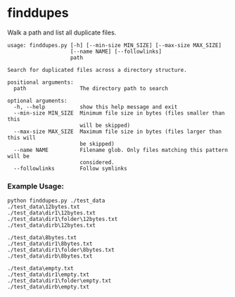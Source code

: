# finddupes

Walk a path and list all duplicate files.

    usage: finddupes.py [-h] [--min-size MIN_SIZE] [--max-size MAX_SIZE]
                        [--name NAME] [--followlinks]
                        path
    
    Search for duplicated files across a directory structure.
    
    positional arguments:
      path                 The directory path to search
    
    optional arguments:
      -h, --help           show this help message and exit
      --min-size MIN_SIZE  Minimum file size in bytes (files smaller than this
                           will be skipped)
      --max-size MAX_SIZE  Maximum file size in bytes (files larger than this will
                           be skipped)
      --name NAME          Filename glob. Only files matching this pattern will be
                           considered.
      --followlinks        Follow symlinks


### Example Usage:
    
    python finddupes.py ./test_data
    ./test_data\12bytes.txt
    ./test_data\dir1\12bytes.txt
    ./test_data\dir1\folder\12bytes.txt
    ./test_data\dirb\12bytes.txt
    
    ./test_data\8bytes.txt
    ./test_data\dir1\8bytes.txt
    ./test_data\dir1\folder\8bytes.txt
    ./test_data\dirb\8bytes.txt
    
    ./test_data\empty.txt
    ./test_data\dir1\empty.txt
    ./test_data\dir1\folder\empty.txt
    ./test_data\dirb\empty.txt
